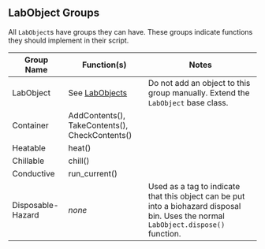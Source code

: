 ## LabObject Groups

All `LabObject`s have groups they can have. These groups indicate functions they should implement in their script.

| Group Name | Function(s) | Notes |
| ------------- | ------------- | ------------- |
| LabObject | See [LabObjects](/docs/reference/labobject) | Do not add an object to this group manually. Extend the `LabObject` base class. |
| Container | AddContents(), TakeContents(), CheckContents() | |
| Heatable | heat() | |
| Chillable | chill() | |
| Conductive | run_current() | |
| Disposable-Hazard | _none_ | Used as a tag to indicate that this object can be put into a biohazard disposal bin. Uses the normal `LabObject.dispose()` function. |
